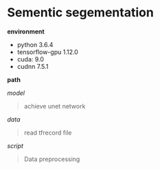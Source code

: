 # Sementic segementation

**environment**

- python 3.6.4
- tensorflow-gpu 1.12.0
- cuda: 9.0
- cudnn 7.5.1

**path**

*model*
> achieve unet network

*data*
> read tfrecord file

*script*
> Data preprocessing